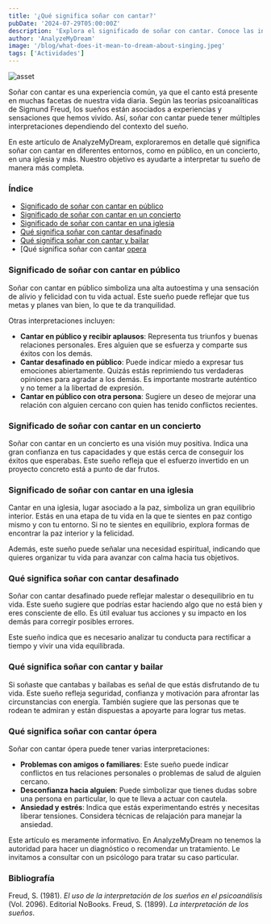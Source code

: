 ```yaml
---
title: '¿Qué significa soñar con cantar?'
pubDate: '2024-07-29T05:00:00Z'
description: 'Explora el significado de soñar con cantar. Conoce las interpretaciones para cantar en público, en un concierto, etc.'
author: 'AnalyzeMyDream'
image: '/blog/what-does-it-mean-to-dream-about-singing.jpeg'
tags: ['Actividades']
---
```


![asset](/blog/what-does-it-mean-to-dream-about-singing.jpeg)

Soñar con cantar es una experiencia común, ya que el canto está presente en muchas facetas de nuestra vida diaria. Según las teorías psicoanalíticas de Sigmund Freud, los sueños están asociados a experiencias y sensaciones que hemos vivido. Así, soñar con cantar puede tener múltiples interpretaciones dependiendo del contexto del sueño.

En este artículo de AnalyzeMyDream, exploraremos en detalle qué significa soñar con cantar en diferentes entornos, como en público, en un concierto, en una iglesia y más. Nuestro objetivo es ayudarte a interpretar tu sueño de manera más completa.

### Índice

- [Significado de soñar con cantar en público](#significado-de-soñar-con-cantar-en-publico)
- [Significado de soñar con cantar en un concierto](#significado-de-soñar-con-cantar-en-un-concierto)
- [Significado de soñar con cantar en una iglesia](#significado-de-soñar-con-cantar-en-una-iglesia)
- [Qué significa soñar con cantar desafinado](#que-significa-soñar-con-cantar-desafinado)
- [Qué significa soñar con cantar y bailar](#que-significa-soñar-con-cantar-y-bailar)
- [Qué significa soñar con cantar [opera](#que-significa-soñar-con-cantar-opera)

### Significado de soñar con cantar en público

Soñar con cantar en público simboliza una alta autoestima y una sensación de alivio y felicidad con tu vida actual. Este sueño puede reflejar que tus metas y planes van bien, lo que te da tranquilidad.

Otras interpretaciones incluyen:

- **Cantar en público y recibir aplausos**: Representa tus triunfos y buenas relaciones personales. Eres alguien que se esfuerza y ​​comparte sus éxitos con los demás.
- **Cantar desafinado en público**: Puede indicar miedo a expresar tus emociones abiertamente. Quizás estás reprimiendo tus verdaderas opiniones para agradar a los demás. Es importante mostrarte auténtico y no temer a la libertad de expresión.
- **Cantar en público con otra persona**: Sugiere un deseo de mejorar una relación con alguien cercano con quien has tenido conflictos recientes.

### Significado de soñar con cantar en un concierto

Soñar con cantar en un concierto es una visión muy positiva. Indica una gran confianza en tus capacidades y que estás cerca de conseguir los éxitos que esperabas. Este sueño refleja que el esfuerzo invertido en un proyecto concreto está a punto de dar frutos.

### Significado de soñar con cantar en una iglesia

Cantar en una iglesia, lugar asociado a la paz, simboliza un gran equilibrio interior. Estás en una etapa de tu vida en la que te sientes en paz contigo mismo y con tu entorno. Si no te sientes en equilibrio, explora formas de encontrar la paz interior y la felicidad.

Además, este sueño puede señalar una necesidad espiritual, indicando que quieres organizar tu vida para avanzar con calma hacia tus objetivos.

### Qué significa soñar con cantar desafinado

Soñar con cantar desafinado puede reflejar malestar o desequilibrio en tu vida. Este sueño sugiere que podrías estar haciendo algo que no está bien y eres consciente de ello. Es útil evaluar tus acciones y su impacto en los demás para corregir posibles errores.

Este sueño indica que es necesario analizar tu conducta para rectificar a tiempo y vivir una vida equilibrada.

### Qué significa soñar con cantar y bailar

Si soñaste que cantabas y bailabas es señal de que estás disfrutando de tu vida. Este sueño refleja seguridad, confianza y motivación para afrontar las circunstancias con energía. También sugiere que las personas que te rodean te admiran y están dispuestas a apoyarte para lograr tus metas.

### Qué significa soñar con cantar ópera

Soñar con cantar ópera puede tener varias interpretaciones:

- **Problemas con amigos o familiares**: Este sueño puede indicar conflictos en tus relaciones personales o problemas de salud de alguien cercano.
- **Desconfianza hacia alguien**: Puede simbolizar que tienes dudas sobre una persona en particular, lo que te lleva a actuar con cautela.
- **Ansiedad y estrés**: Indica que estás experimentando estrés y necesitas liberar tensiones. Considera técnicas de relajación para manejar la ansiedad.

Este artículo es meramente informativo. En AnalyzeMyDream no tenemos la autoridad para hacer un diagnóstico o recomendar un tratamiento. Le invitamos a consultar con un psicólogo para tratar su caso particular.

### Bibliografía

Freud, S. (1981). *El uso de la interpretación de los sueños en el psicoanálisis* (Vol. 2096). Editorial NoBooks. 
Freud, S. (1899). *La interpretación de los sueños*.